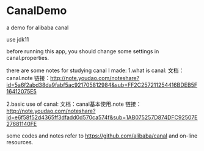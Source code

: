 # CanalDemo
a demo for alibaba canal

use jdk11

before running this app, you should change some settings in canal.properties.

there are some notes for studying canal I made:
1.what is canal: 
  文档：canal.note
  链接：http://note.youdao.com/noteshare?id=5a6f2abd38da9fabf5ac921705812984&sub=FF2C257211254416BDEB5F16412075E5
  
2.basic use of canal:
  文档：canal基本使用.note
  链接：http://note.youdao.com/noteshare?id=e6f58f52d4365ff3dfadd0d570ca574f&sub=1AB075257D874DFC92507E27681140FE
  
some codes and notes refer to https://github.com/alibaba/canal and on-line resources.
